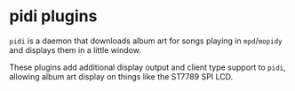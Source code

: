 # pidi plugins

`pidi` is a daemon that downloads album art for songs playing in `mpd`/`mopidy` and displays them in a little window.

These plugins add additional display output and client type support to `pidi`, allowing album art display on things like the ST7789 SPI LCD.
